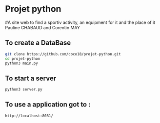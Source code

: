 # Projet python
#A site web to find a sportiv activity, an equipment for it and the place of it
Pauline CHABAUD and Corentin MAY

## To create a DataBase
```bash
git clone https://github.com/coco18/projet-python.git
cd projet-python
python3 main.py
```

## To start a server
```bash
python3 server.py
```

## To use a application got to :
```
http://localhost:8081/
```
